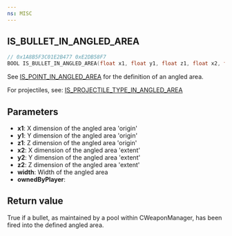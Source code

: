 ```yaml
---
ns: MISC
---
```

## IS_BULLET_IN_ANGLED_AREA

```c
// 0x1A8B5F3C01E2B477 0xE2DB58F7
BOOL IS_BULLET_IN_ANGLED_AREA(float x1, float y1, float z1, float x2, float y2, float z2, float width, BOOL ownedByPlayer);
```

See [IS_POINT_IN_ANGLED_AREA](#_0x2A70BAE8883E4C81) for the definition of an angled area.

For projectiles, see: [IS_PROJECTILE_TYPE_IN_ANGLED_AREA](#_0xF0BC12401061DEA0)

## Parameters
* **x1**: X dimension of the angled area 'origin'
* **y1**: Y dimension of the angled area 'origin'
* **z1**: Z dimension of the angled area 'origin'
* **x2**: X dimension of the angled area 'extent'
* **y2**: Y dimension of the angled area 'extent'
* **z2**: Z dimension of the angled area 'extent'
* **width**: Width of the angled area
* **ownedByPlayer**: 

## Return value
True if a bullet, as maintained by a pool within CWeaponManager, has been fired into the defined angled area.
